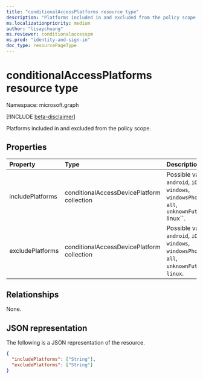 ```yaml
---
title: "conditionalAccessPlatforms resource type"
description: "Platforms included in and excluded from the policy scope."
ms.localizationpriority: medium
author: "lisaychuang"
ms.reviewer: conditionalaccesspm
ms.prod: "identity-and-sign-in"
doc_type: resourcePageType
---
```


# conditionalAccessPlatforms resource type

Namespace: microsoft.graph

[!INCLUDE [beta-disclaimer](../../includes/beta-disclaimer.md)]

Platforms included in and excluded from the policy scope.

## Properties

| Property     | Type        | Description |
|:-------------|:------------|:------------|
|includePlatforms|conditionalAccessDevicePlatform collection| Possible values are: `android`, `iOS`, `windows`, `windowsPhone`, `macOS`, `all`, `unknownFutureValue, `linux``.|
|excludePlatforms|conditionalAccessDevicePlatform collection| Possible values are: `android`, `iOS`, `windows`, `windowsPhone`, `macOS`, `all`, `unknownFutureValue`, `linux`.|

## Relationships

None.

## JSON representation

The following is a JSON representation of the resource.

<!-- {
  "blockType": "resource",
  "optionalProperties": [

  ],
  "@odata.type": "microsoft.graph.conditionalAccessPlatforms",
  "baseType": null
}-->

```json
{
  "includePlatforms": ["String"],
  "excludePlatforms": ["String"]
}
```

<!-- uuid: 16cd6b66-4b1a-43a1-adaf-3a886856ed98
2019-02-04 14:57:30 UTC -->
<!-- {
  "type": "#page.annotation",
  "description": "conditionalAccessPlatforms resource",
  "keywords": "",
  "section": "documentation",
  "tocPath": ""
}-->

